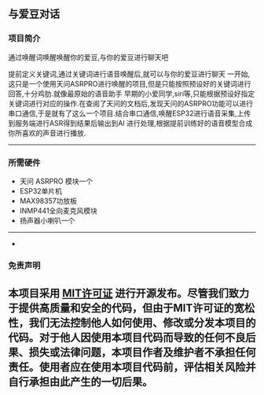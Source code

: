 ## 与爱豆对话
### 项目简介
<p>通过唤醒词唤醒唤醒你的爱豆,与你的爱豆进行聊天吧</p>
提前定义关键词,通过关键词进行语音唤醒后,就可以与你的爱豆进行聊天
一开始,这只是一个使用天问ASRPRO进行唤醒的项目,但是只能按照预设好的关键词进行回答,十分鸡肋.就像最原始的语音助手
早期的小爱同学,siri等,只能根据预设好指定关键词进行对应的操作.在查阅了天问的文档后,发现天问的ASRPRO功能可以进行串口通信,于是就有了这么一个项目.结合串口通信,唤醒ESP32进行语音采集,上传到服务端进行ASR得到结果后输出到AI
进行处理,根据提前训练好的语音模型合成你所喜欢的声音进行播放.

** **
### 所需硬件

- 天问 ASRPRO 模块一个
-  ESP32单片机
- MAX98357功放板
- INMP441全向麦克风模块
- 扬声器小喇叭一个

**  **


- 
### 免责声明

本项目采用 [MIT许可证](https://opensource.org/licenses/MIT) 进行开源发布。尽管我们致力于提供高质量和安全的代码，但由于MIT许可证的宽松性，我们无法控制他人如何使用、修改或分发本项目的代码。对于他人因使用本项目代码而导致的任何不良后果、损失或法律问题，本项目作者及维护者不承担任何责任。使用者应在使用本项目代码前，评估相关风险并自行承担由此产生的一切后果。
- 